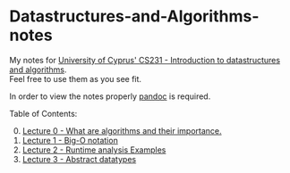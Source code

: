 # Datastructures-and-Algorithms-notes

My notes for [University of Cyprus' CS231 - Introduction to datastructures and algorithms](https://www.cs.ucy.ac.cy/courses/EPL231/).  
Feel free to use them as you see fit.

In order to view the notes properly [pandoc](http://pandoc.org/) is required.

Table of Contents:

0. [Lecture 0 - What are algorithms and their importance.](./Lecture-0.md)
1. [Lecture 1 - Big-O notation](./Lecture-1.md)
2. [Lecture 2 - Runtime analysis Examples](./Lecture-2.md)
3. [Lecture 3 - Abstract datatypes](./Lecture-3.md)